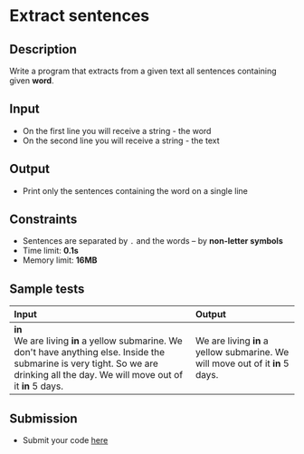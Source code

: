 # Extract sentences

## Description
Write a program that extracts from a given text all sentences containing given **word**.

## Input
- On the first line you will receive a string - the word
- On the second line you will receive a string - the text

## Output
- Print only the sentences containing the word on a single line

## Constraints
- Sentences are separated by `.` and the words – by **non-letter symbols**
- Time limit: **0.1s**
- Memory limit: **16MB**

## Sample tests

| Input | Output |
|:------|:-------|
| **in**<br>We are living **in** a yellow submarine. We don't have anything else. Inside the submarine is very tight. So we are drinking all the day. We will move out of it **in** 5 days. | We are living **in** a yellow submarine. We will move out of it **in** 5 days. |

## Submission
- Submit your code [here](http://bgcoder.com/Contests/Practice/Index/468#5)
